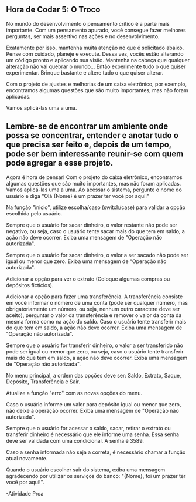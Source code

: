 Hora de Codar 5: O Troco
---
No mundo do desenvolvimento o pensamento crítico é a parte mais importante. Com um pensamento apurado, você consegue fazer melhores perguntas, ser mais assertivo nas ações e no desenvolvimento. 

Exatamente por isso, mantenha muita atenção no que é solicitado abaixo. Pense com cuidado, planeje e execute. Dessa vez, vocês estão alterando um código pronto e aplicando sua visão. 
Mantenha na cabeça que qualquer alteração não vai quebrar o mundo... Então experimente tudo o que quiser experimentar. Brinque bastante e altere tudo o que quiser alterar. 

Com o projeto de ajustes e melhorias de um caixa eletrônico, por exemplo, encontramos algumas questões que são muito importantes, mas não foram aplicadas. 

Vamos aplicá-las uma a uma. 

Lembre-se de encontrar um ambiente onde possa se concentrar, entender e anotar tudo o que precisa ser feito e, depois de um tempo, pode ser bem interessante reunir-se com quem pode agregar a esse projeto.
---
Agora é hora de pensar!
Com o projeto do caixa eletrônico, encontramos algumas questões que são muito importantes, mas não foram aplicadas. Vamos aplicá-las uma a uma.
Ao acessar o sistema, pergunte o nome do usuário e diga "Olá {Nome} é um prazer ter você por aqui!"

Na função "inicio", utilize escolha/caso (switch/case) para validar a opção escolhida pelo usuário.

Sempre que o usuário for sacar dinheiro, o valor restante não pode ser negativo, ou seja, caso o usuário tente sacar mais do que tem em saldo, a ação não deve ocorrer. Exiba uma mensagem de "Operação não autorizada".

Sempre que o usuário for sacar dinheiro, o valor a ser sacado não pode ser igual ou menor que zero. Exiba uma mensagem de "Operação não autorizada".

Adicionar a opção para ver o extrato (Coloque algumas compras ou depósitos fictícios).

Adicionar a opção para fazer uma transferência. A transferência consiste em você informar o número de uma conta (pode ser qualquer número, mas obrigatoriamente um número, ou seja, nenhum outro caractere deve ser aceito), perguntar o valor da transferência e remover o valor da conta da mesma forma como na ação do saldo. Caso o usuário tente transferir mais do que tem em saldo, a ação não deve ocorrer. Exiba uma mensagem de "Operação não autorizada".

Sempre que o usuário for transferir dinheiro,  o valor a ser transferido não pode ser igual ou menor que zero, ou seja, caso o usuário tente transferir mais do que tem em saldo, a ação não deve ocorrer. Exiba uma mensagem de "Operação não autorizada".

No menu principal, a ordem das opções deve ser: Saldo, Extrato, Saque, Depósito, Transferência e Sair.

Atualize a função "erro" com as novas opções do menu.

Caso o usuário informe um valor para depósito igual ou menor que zero, não deixe a operação ocorrer. Exiba uma mensagem de "Operação não autorizada".

Sempre que o usuário for acessar o saldo, sacar, retirar o extrato ou transferir dinheiro é necessário que ele informe uma senha. Essa senha deve ser validada com uma condicional. A senha é 3589.

Caso a senha informada não seja a correta, é necessário chamar a função atual novamente. 

Quando o usuário escolher sair do sistema, exiba uma mensagem agradecendo por utilizar os serviços do banco: "{Nome}, foi um prazer ter você por aqui!".

-Atividade Proa
